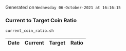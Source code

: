 Generated on `Wednesday 06-October-2021 at 16:16:15`

### Current to Target Coin Ratio
`current_coin_ratio.sh`

Date|Current|Target|Ratio
---|---|---|---
